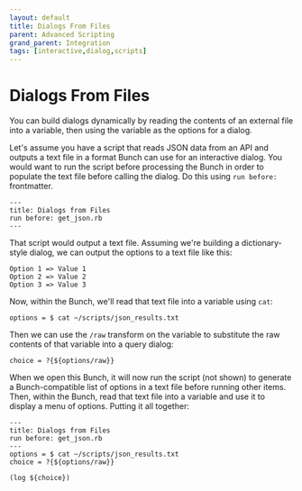 ```yaml
---
layout: default
title: Dialogs From Files
parent: Advanced Scripting
grand_parent: Integration
tags: [interactive,dialog,scripts]
---
```

# Dialogs From Files

You can build dialogs dynamically by reading the contents of an external file into a variable, then using the variable as the options for a dialog.

Let's assume you have a script that reads JSON data from an API and outputs a text file in a format Bunch can use for an interactive dialog. You would want to run the script before processing the Bunch in order to populate the text file before calling the dialog. Do this using `run before:` frontmatter.

```bunch
---
title: Dialogs from Files
run before: get_json.rb
---
```

That script would output a text file. Assuming we're building a dictionary-style dialog, we can output the options to a text file like this:

```
Option 1 => Value 1
Option 2 => Value 2
Option 3 => Value 3
```

Now, within the Bunch, we'll read that text file into a variable using `cat`:

```
options = $ cat ~/scripts/json_results.txt
```

Then we can use the `/raw` transform on the variable to substitute the raw contents of that variable into a query dialog:

```
choice = ?{${options/raw}}
```

When we open this Bunch, it will now run the script (not shown) to generate a Bunch-compatible list of options in a text file before running other items. Then, within the Bunch, read that text file into a variable and use it to display a menu of options. Putting it all together:

```bunch
---
title: Dialogs from Files
run before: get_json.rb
---
options = $ cat ~/scripts/json_results.txt
choice = ?{${options/raw}}

(log ${choice})
```
